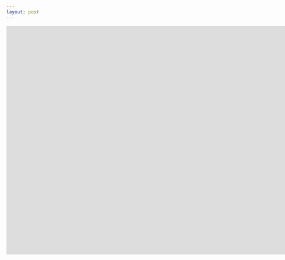 ```yaml
---
layout: post
---
```

<iframe width="1600" height="600" src="https://kupolua.github.io/brisk-table/examples/hook-on-row-selected.html" frameborder="0" allowfullscreen></iframe>